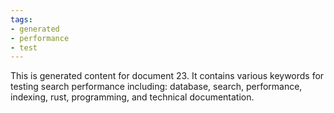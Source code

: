 ```yaml
---
tags:
- generated
- performance
- test
---
```

This is generated content for document 23. It contains various keywords for testing search performance including: database, search, performance, indexing, rust, programming, and technical documentation.